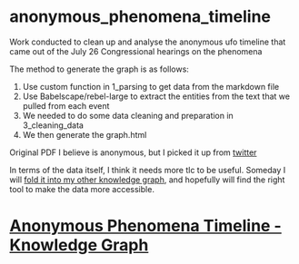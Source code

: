 # anonymous_phenomena_timeline
 Work conducted to clean up and analyse the anonymous ufo timeline that came out of the July 26 Congressional hearings on the phenomena


The method to generate the graph is as follows:

1. Use custom function in 1_parsing to get data from the markdown file
2. Use Babelscape/rebel-large to extract the entities from the text that we pulled from each event
3. We needed to do some data cleaning and preparation in 3_cleaning_data
4. We then generate the graph.html

Original PDF I believe is anonymous, but I picked it up from [twitter](https://twitter.com/richgel999/status/1687005444676493312)


In terms of the data itself, I think it needs more tlc to be useful. Someday I will [fold it into my other knowledge graph](https://noahkarsky.github.io/project-amanita/), and hopefully will find the right tool to make the data more accessible. 

# [Anonymous Phenomena Timeline - Knowledge Graph](https://noahkarsky.github.io/anonymous_phenomena_timeline/)